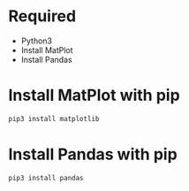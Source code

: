 # Required
- Python3
- Install MatPlot
- Install Pandas

# Install MatPlot with pip
```bash
pip3 install matplotlib
```

# Install Pandas with pip
```bash
pip3 install pandas
```